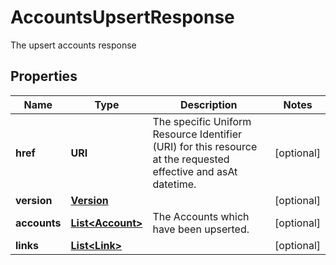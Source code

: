 

# AccountsUpsertResponse

The upsert accounts response

## Properties

| Name | Type | Description | Notes |
|------------ | ------------- | ------------- | -------------|
|**href** | **URI** | The specific Uniform Resource Identifier (URI) for this resource at the requested effective and asAt datetime. |  [optional] |
|**version** | [**Version**](Version.md) |  |  [optional] |
|**accounts** | [**List&lt;Account&gt;**](Account.md) | The Accounts which have been upserted. |  [optional] |
|**links** | [**List&lt;Link&gt;**](Link.md) |  |  [optional] |



